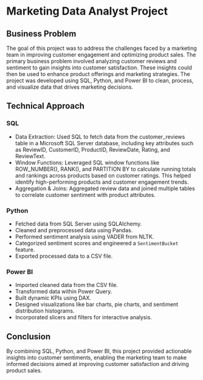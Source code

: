 # Marketing Data Analyst Project

## Business Problem
The goal of this project was to address the challenges faced by a marketing team in improving customer engagement and optimizing product sales. The primary business problem involved analyzing customer reviews and sentiment to gain insights into customer satisfaction. These insights could then be used to enhance product offerings and marketing strategies. The project was developed using SQL, Python, and Power BI to clean, process, and visualize data that drives marketing decisions.

## Technical Approach

### SQL
* Data Extraction: Used SQL to fetch data from the customer_reviews table in a Microsoft SQL Server database, including key attributes such as ReviewID, CustomerID, ProductID, ReviewDate, Rating, and ReviewText.
* Window Functions: Leveraged SQL window functions like ROW_NUMBER(), RANK(), and PARTITION BY to calculate running totals and rankings across products based on customer ratings. This helped identify high-performing products and customer engagement trends.
* Aggregation & Joins: Aggregated review data and joined multiple tables to correlate customer sentiment with product attributes.

### Python
* Fetched data from SQL Server using SQLAlchemy.
* Cleaned and preprocessed data using Pandas.
* Performed sentiment analysis using VADER from NLTK.
* Categorized sentiment scores and engineered a `SentimentBucket` feature.
* Exported processed data to a CSV file.

### Power BI
* Imported cleaned data from the CSV file.
* Transformed data within Power Query.
* Built dynamic KPIs using DAX.
* Designed visualizations like bar charts, pie charts, and sentiment distribution histograms.
* Incorporated slicers and filters for interactive analysis.

## Conclusion
By combining SQL, Python, and Power BI, this project provided actionable insights into customer sentiments, enabling the marketing team to make informed decisions aimed at improving customer satisfaction and driving product sales.
